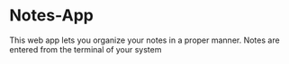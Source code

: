 # Notes-App
This web app lets you organize your notes in a proper manner. Notes are entered from the terminal of your system
